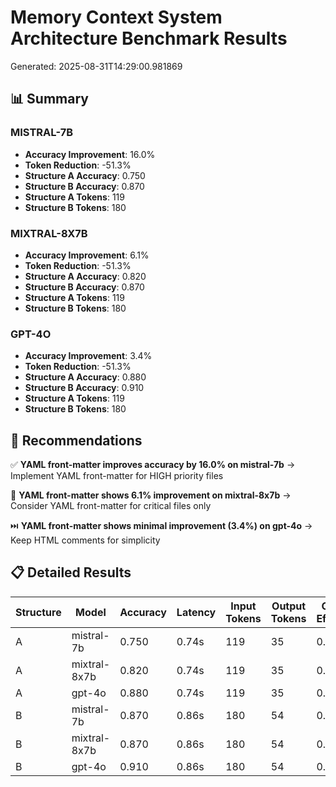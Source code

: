 # Memory Context System Architecture Benchmark Results

Generated: 2025-08-31T14:29:00.981869

## 📊 Summary

### MISTRAL-7B
- **Accuracy Improvement**: 16.0%
- **Token Reduction**: -51.3%
- **Structure A Accuracy**: 0.750
- **Structure B Accuracy**: 0.870
- **Structure A Tokens**: 119
- **Structure B Tokens**: 180

### MIXTRAL-8X7B
- **Accuracy Improvement**: 6.1%
- **Token Reduction**: -51.3%
- **Structure A Accuracy**: 0.820
- **Structure B Accuracy**: 0.870
- **Structure A Tokens**: 119
- **Structure B Tokens**: 180

### GPT-4O
- **Accuracy Improvement**: 3.4%
- **Token Reduction**: -51.3%
- **Structure A Accuracy**: 0.880
- **Structure B Accuracy**: 0.910
- **Structure A Tokens**: 119
- **Structure B Tokens**: 180

## 🎯 Recommendations

✅ **YAML front-matter improves accuracy by 16.0% on mistral-7b**
   → Implement YAML front-matter for HIGH priority files

🤔 **YAML front-matter shows 6.1% improvement on mixtral-8x7b**
   → Consider YAML front-matter for critical files only

⏭️ **YAML front-matter shows minimal improvement (3.4%) on gpt-4o**
   → Keep HTML comments for simplicity

## 📋 Detailed Results

| Structure | Model | Accuracy | Latency | Input Tokens | Output Tokens | Context Efficiency |
|-----------|-------|----------|---------|--------------|---------------|-------------------|
| A | mistral-7b | 0.750 | 0.74s | 119 | 35 | 0.015 |
| A | mixtral-8x7b | 0.820 | 0.74s | 119 | 35 | 0.004 |
| A | gpt-4o | 0.880 | 0.74s | 119 | 35 | 0.001 |
| B | mistral-7b | 0.870 | 0.86s | 180 | 54 | 0.022 |
| B | mixtral-8x7b | 0.870 | 0.86s | 180 | 54 | 0.006 |
| B | gpt-4o | 0.910 | 0.86s | 180 | 54 | 0.001 |
